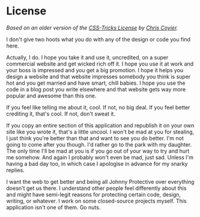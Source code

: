 License
=======

*Based on an older version of the [CSS-Tricks License](https://web.archive.org/web/20201218120034/https://css-tricks.com/license/) by [Chris Coyier](https://github.com/chriscoyier/).*

I don't give two hoots what you do with any of the design or code you find here.

Actually, I do. I hope you take it and use it, uncredited, on a super commercial website and get wicked rich off it. I hope you use it at work and your boss is impressed and you get a big promotion. I hope it helps you design a website and that website impresses somebody you think is super hot and you get married and have smart, chill babies. I hope you use the code in a blog post you write elsewhere and that website gets way more popular and awesome than this one.

If you feel like telling me about it, cool. If not, no big deal. If you feel better crediting it, that's cool. If not, don't sweat it.

If you copy an entire section of this application and republish it on your own site like you wrote it, that's a little uncool. I won't be mad at you for stealing, I just think you're better than that and want to see you do better. I'm not going to come after you though. I'd rather go to the park with my daughter. The only time I'll be mad at you is if you go out of your way to try and hurt me somehow. And again I probably won't even be mad, just sad. Unless I'm having a bad day too, in which case I apologise in advance for my snarky replies.

I want the web to get better and being all Johnny Protective over everything doesn't get us there. I understand other people feel differently about this and might have semi-legit reasons for protecting certain code, design, writing, or whatever. I work on some closed-source projects myself. This application isn't one of them. Go nuts.